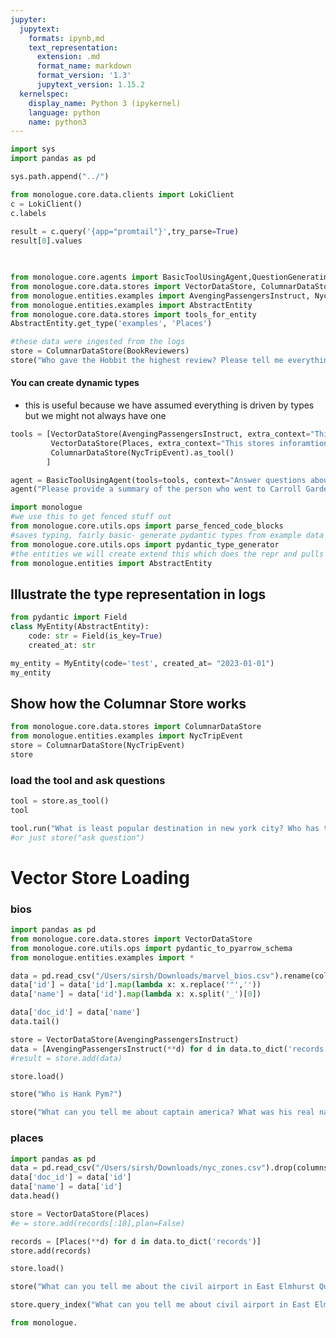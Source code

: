 ```yaml
---
jupyter:
  jupytext:
    formats: ipynb,md
    text_representation:
      extension: .md
      format_name: markdown
      format_version: '1.3'
      jupytext_version: 1.15.2
  kernelspec:
    display_name: Python 3 (ipykernel)
    language: python
    name: python3
---
```


```python
import sys
import pandas as pd

sys.path.append("../")
```

```python
from monologue.core.data.clients import LokiClient
c = LokiClient()
c.labels
 
result = c.query('{app="promtail"}',try_parse=True) 
result[0].values

      
```

```python
from monologue.core.agents import BasicToolUsingAgent,QuestionGeneratingAgent, BasicTypedResponseToolUsingAgent
from monologue.core.data.stores import VectorDataStore, ColumnarDataStore, EntityDataStore
from monologue.entities.examples import AvengingPassengersInstruct, NycTripEvent, Places, AbstractVectorStoreEntry, BookReviewers
from monologue.entities.examples import AbstractEntity
from monologue.core.data.stores import tools_for_entity
AbstractEntity.get_type('examples', 'Places')
```

```python
#these data were ingested from the logs
store = ColumnarDataStore(BookReviewers)
store("Who gave the Hobbit the highest review? Please tell me everything you know about that person")
```

#### You can create dynamic types 
- this is useful because we have assumed everything is driven by types but we might not always have one

```python
tools = [VectorDataStore(AvengingPassengersInstruct, extra_context="This stores inforamtion about people travelling in New York taxis").as_tool(),
         VectorDataStore(Places, extra_context="This stores inforamtion about places in New York").as_tool(),
         ColumnarDataStore(NycTripEvent).as_tool()
        ]

agent = BasicToolUsingAgent(tools=tools, context="Answer questions about people taking trips in new york")
agent("Please provide a summary of the person who went to Carroll Gardens most often with as much detail as possible. what might they have gont to Carroll gardens?")

```

```python
import monologue
#we use this to get fenced stuff out
from monologue.core.utils.ops import parse_fenced_code_blocks
#saves typing, fairly basic- generate pydantic types from example data
from monologue.core.utils.ops import pydantic_type_generator
#the entities we will create extend this which does the repr and pulls out some metadata
from monologue.entities import AbstractEntity
```


## Illustrate the type representation in logs

```python
from pydantic import Field
class MyEntity(AbstractEntity):
    code: str = Field(is_key=True)
    created_at: str

my_entity = MyEntity(code='test', created_at= "2023-01-01")
my_entity
```

## Show how the Columnar Store works

```python
from monologue.core.data.stores import ColumnarDataStore
from monologue.entities.examples import NycTripEvent
store = ColumnarDataStore(NycTripEvent)
store
```

### load the tool and ask questions

```python
tool = store.as_tool()
tool
```

```python
tool.run("What is least popular destination in new york city? Who has travelled there?")
#or just store("ask question")
```

# Vector Store Loading


### bios

```python
import pandas as pd
from monologue.core.data.stores import VectorDataStore
from monologue.core.utils.ops import pydantic_to_pyarrow_schema
from monologue.entities.examples import *
```

```python
data = pd.read_csv("/Users/sirsh/Downloads/marvel_bios.csv").rename(columns={'entity_key':'id'})
data['id'] = data['id'].map(lambda x: x.replace('"',''))
data['name'] = data['id'].map(lambda x: x.split('_')[0])

data['doc_id'] = data['name']
data.tail()
```

```python
store = VectorDataStore(AvengingPassengersInstruct)
data = [AvengingPassengersInstruct(**d) for d in data.to_dict('records')]
#result = store.add(data)
```

```python
store.load()
```

```python
store("Who is Hank Pym?")
```

```python
store("What can you tell me about captain america? What was his real name?")
```

### places

```python
import pandas as pd
data = pd.read_csv("/Users/sirsh/Downloads/nyc_zones.csv").drop(columns='id',index=1).rename(columns={'entity_key':'id'})
data['doc_id'] = data['id']
data['name'] = data['id']
data.head()
```

```python
store = VectorDataStore(Places)
#e = store.add(records[:10],plan=False)
```

```python
records = [Places(**d) for d in data.to_dict('records')]
store.add(records)
```

```python
store.load()
```

```python
store("What can you tell me about the civil airport in East Elmhurst Queens?")
```

```python
store.query_index("What can you tell me about civil airport in East Elmhurst Queens?")
```

```python
from monologue.
```

```python

```

```python

```

